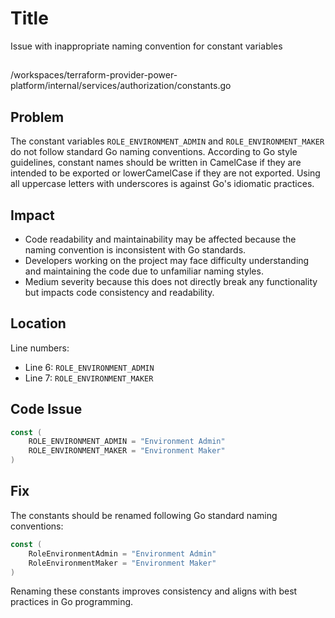 # Title

Issue with inappropriate naming convention for constant variables

##

/workspaces/terraform-provider-power-platform/internal/services/authorization/constants.go

## Problem

The constant variables `ROLE_ENVIRONMENT_ADMIN` and `ROLE_ENVIRONMENT_MAKER` do not follow standard Go naming conventions. According to Go style guidelines, constant names should be written in CamelCase if they are intended to be exported or lowerCamelCase if they are not exported. Using all uppercase letters with underscores is against Go's idiomatic practices.

## Impact

- Code readability and maintainability may be affected because the naming convention is inconsistent with Go standards.
- Developers working on the project may face difficulty understanding and maintaining the code due to unfamiliar naming styles.
- Medium severity because this does not directly break any functionality but impacts code consistency and readability.

## Location

Line numbers:
- Line 6: `ROLE_ENVIRONMENT_ADMIN`
- Line 7: `ROLE_ENVIRONMENT_MAKER`

## Code Issue

```go
const (
	ROLE_ENVIRONMENT_ADMIN = "Environment Admin"
	ROLE_ENVIRONMENT_MAKER = "Environment Maker"
)
```

## Fix

The constants should be renamed following Go standard naming conventions:

```go
const (
	RoleEnvironmentAdmin = "Environment Admin"
	RoleEnvironmentMaker = "Environment Maker"
)
```

Renaming these constants improves consistency and aligns with best practices in Go programming.
